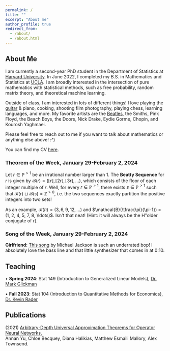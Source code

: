 ```yaml
---
permalink: /
title: ""
excerpt: "About me"
author_profile: true
redirect_from: 
  - /about/
  - /about.html
---
```

## About Me

I am currently a second-year PhD student in the Department of Statistics at [Harvard University](https://statistics.fas.harvard.edu/). In June 2022, I completed my B.S. in Mathematics and Statistics at [UCLA](https://ww3.math.ucla.edu/). I am broadly interested in the intersection of pure mathematics with statistical methods, such as free probability, random matrix theory, and theoretical machine learning.

Outside of class, I am interested in lots of different things! I love playing the [guitar](https://mattesmaili.github.io/files/guitar.png) & piano, cooking, shooting film photography, playing chess, learning languages, and more. My favorite artists are the [Beatles](https://open.spotify.com/playlist/07ZKf7841juhmGlI6LMfBd?si=4511ac89f1d14618), the Smiths, Pink Floyd, the Beach Boys, the Doors, Nick Drake, Eydie Gorme, Chopin, and Kourosh Yaghmaei.

Please feel free to reach out to me if you want to talk about mathematics or anything else above! :^)

You can find my CV [here](https://mattesmaili.github.io/files/new_resume.pdf).

### Theorem of the Week, January 29-February 2, 2024

Let $r \in \mathbb{P}^{>1}$ be an irrational number larger than $1$. The **Beatty Sequence** for $r$ is given by $\mathcal{B}(r) = (\lfloor r\rfloor, \lfloor 2r\rfloor, \lfloor 3r\rfloor, \ldots)$, which consists of the floor of each integer multiple of $r$. Well, for every $r \in \mathbb{P}^{>1}$, there exists $s \in \mathbb{P}^{>1}$ such that $\mathcal{B}(r) \sqcup \mathcal{B}(s) = \mathbb{Z}^{>0}$, i.e. the two sequences exactly partition the positive integers into two sets! 

As an example, $\mathcal{B}(\pi) = (3, 6, 9, 12, \ldots)$ and $\mathcal{B}(\tfrac{\pi}{\pi-1}) = (1, 2, 4, 5, 7, 8, \ldots)$. Isn't that neat! (Hint: it will always be the H\"older conjugate of $r$). 


### Song of the Week, January 29-February 2, 2024

**Girlfriend:** [This song](https://open.spotify.com/track/1nCV2d1RAch7t2kRmwet5N?si=67ef5d4a23ac4fa9) by Michael Jackson is such an underrated bop! I absolutely love the bass line and that little synthesizer that comes in at 0:10. 


## Teaching
• **Spring 2024**: Stat 149 (Introduction to Generalized Linear Models), [Dr. Mark Glickman](http://www.glicko.net/)

• **Fall 2023**: Stat 104 (Introduction to Quantitative Methods for Economics), [Dr. Kevin Rader](https://statistics.fas.harvard.edu/people/kevin-rader)

## Publications

(2021) [Arbitrary-Depth Universal Approximation Theorems for Operator Neural Networks.](https://arxiv.org/abs/2109.11354)  
Annan Yu, Chloe Becquey, Diana Halikias, Matthew Esmaili Mallory, Alex Townsend.

